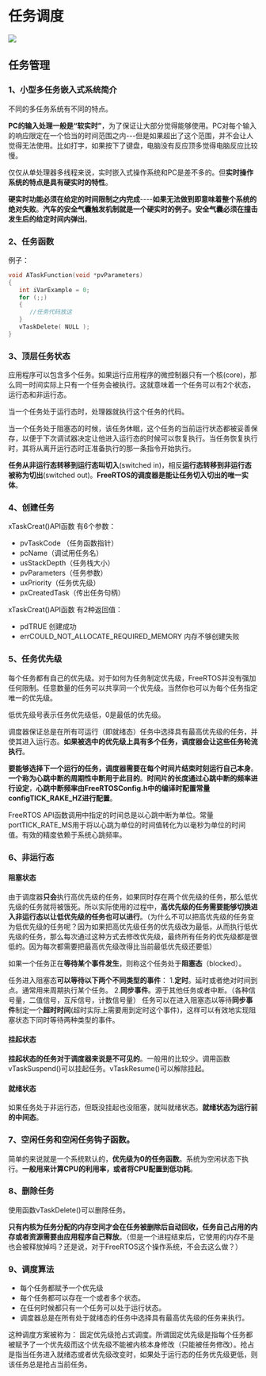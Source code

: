 # 任务调度

![](http://oklbfi1yj.bkt.clouddn.com/FreeRTOS/3.jpg)

## 任务管理

### 1、小型多任务嵌入式系统简介

不同的多任务系统有不同的特点。

**PC的输入处理一般是“软实时”**，为了保证让大部分觉得能够使用。PC对每个输入的响应限定在一个恰当的时间范围之内---但是如果超出了这个范围，并不会让人觉得无法使用。比如打字，如果按下了键盘，电脑没有反应顶多觉得电脑反应比较慢。

仅仅从单处理器多线程来说，实时嵌入式操作系统和PC是差不多的。但**实时操作系统的特点是具有硬实时的特性**。

**硬实时功能必须在给定的时间限制之内完成**----**如果无法做到即意味着整个系统的绝对失败**。**汽车的安全气囊触发机制就是一个硬实时的例子。安全气囊必须在撞击发生后的给定时间内弹出**。

### 2、任务函数

例子：

```c
void ATaskFunction(void *pvParameters)
{
   int iVarExample = 0;
   for (;;)
   {
      //任务代码放这
   }
   vTaskDelete( NULL ); 
}
```

### 3、顶层任务状态

应用程序可以包含多个任务。如果运行应用程序的微控制器只有一个核(core)，那么同一时间实际上只有一个任务会被执行。这就意味着一个任务可以有2个状态，运行态和非运行态。

当一个任务处于运行态时，处理器就执行这个任务的代码。

当一个任务处于阻塞态的时候，该任务休眠，这个任务的当前运行状态都被妥善保存，以便于下次调试器决定让他进入运行态的时候可以恢复执行。当任务恢复执行时，其将从离开运行态时正准备执行的那一条指令开始执行。

**任务从非运行态转移到运行态叫切入**(switched in)，相反**运行态转移到非运行态被称为切出**(switched out)。**FreeRTOS的调度器是能让任务切入切出的唯一实体**。

### 4、创建任务

xTaskCreat()API函数 有6个参数：

- pvTaskCode （任务函数指针）
- pcName（调试用任务名）
- usStackDepth（任务栈大小）
- pvParameters（任务参数）
- uxPriority（任务优先级）
- pxCreatedTask（传出任务句柄）

xTaskCreat()API函数 有2种返回值：

- pdTRUE 创建成功
- errCOULD_NOT_ALLOCATE_REQUIRED_MEMORY 内存不够创建失败

### 5、任务优先级

每个任务都有自己的优先级。对于如何为任务制定优先级，FreeRTOS并没有强加任何限制。任意数量的任务可以共享同一个优先级。当然你也可以为每个任务指定唯一的优先级。

低优先级号表示任务优先级低，0是最低的优先级。

调度器保证总是在所有可运行（即就绪态）任务中选择具有最高优先级的任务，并使其进入运行态。**如果被选中的优先级上具有多个任务，调度器会让这些任务轮流执行**。

**要能够选择下一个运行的任务，调度器需要在每个时间片结束时刻运行自己本身**。**一个称为心跳中断的周期性中断用于此目的**。**时间片的长度通过心跳中断的频率进行设定**，**心跳中断频率由FreeRTOSConfig.h中的编译时配置常量configTICK_RAKE_HZ进行配置**。

FreeRTOS API函数调用中指定的时间总是以心跳中断为单位。常量portTICK_RATE_MS用于将以心跳为单位的时间值转化为以毫秒为单位的时间值。有效的精度依赖于系统心跳频率。

### 6、非运行态

#### 阻塞状态

由于调度器**只会**执行高优先级的任务，如果同时存在两个优先级的任务，那么低优先级的任务就将被饿死。所以实际使用的过程中，**高优先级的任务需要能够切换进入非运行态以让低优先级的任务也可以进行**。（为什么不可以把高优先级的任务变为低优先级的任务呢？因为如果把高优先级任务的优先级改为最低，从而执行低优先级的任务，那么每次通过这种方式去修改优先级，最终所有任务的优先级都是很低的。因为每次都需要把最高优先级改得比当前最低优先级还要低）

如果一个任务正在**等待某个事件发生**，则称这个任务处于**阻塞态**（blocked）。

任务进入阻塞态**可以等待以下两个不同类型的事件**：
1.**定时**。延时或者绝对时间到点。通常用来周期执行某个任务。
2.**同步事件**。源于其他任务或者中断。（各种信号量，二值信号，互斥信号，计数信号量）
任务可以在进入阻塞态以等待**同步事件**制定一个**超时时间**(超时实际上需要用到定时这个事件)，这样可以有效地实现阻塞状态下同时等待两种类型的事件。

#### 挂起状态

**挂起状态的任务对于调度器来说是不可见的**。一般用的比较少。调用函数vTaskSuspend()可以挂起任务。vTaskResume()可以解除挂起。

#### 就绪状态

如果任务处于非运行态，但既没挂起也没阻塞，就叫就绪状态。**就绪状态为运行前的中间态**。

### 7、空闲任务和空闲任务钩子函数。

简单的来说就是一个系统默认的，**优先级为0的任务函数**。系统为空闲状态下执行。**一般用来计算CPU的利用率，或者将CPU配置到低功耗**。

### 8、删除任务

使用函数vTaskDelete()可以删除任务。

**只有内核为任务分配的内存空间才会在任务被删除后自动回收，任务自己占用的内存或者资源需要由应用程序自己释放**。（但是一个进程结束后，它使用的内存不是也会被释放掉吗？还是说，对于FreeRTOS这个操作系统，不会去这么做？）

### 9、调度算法

- 每个任务都赋予一个优先级
- 每个任务都可以存在一个或者多个状态。
- 在任何时候都只有一个任务可以处于运行状态。
- 调度器总是在所有处于就绪态的任务中选择具有最高优先级的任务来执行。

这种调度方案被称为： 固定优先级抢占式调度。所谓固定优先级是指每个任务都被赋予了一个优先级而这个优先级不能被内核本身修改（只能被任务修改）。抢占是指当任务进入就绪态或者优先级改变时，如果处于运行态的任务优先级更低，则该任务总是抢占当前任务。































































































